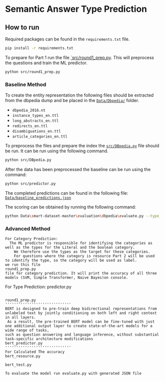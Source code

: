 # Semantic Answer Type Prediction

## How to run

Required packages can be found in the `requirements.txt` file.

```bash
pip install -r requirements.txt
```

To prepare for Part 1 run the file [`src/round1_prep.py](./src/round1_prep.py). This will preprocess the questions and train the ML predictor.

```bash
python src/round1_prep.py
```

### Baseline Method

To create the entity representation the following files should be extracted from the dbpedia dump and be placed in the [`Data/Dbpedia/`](./Data/dbpedia/) folder.

- `dbpedia_2016.nt`
- `instance_types_en.ttl`
- `long_abstracts_en.ttl`
- `redirects_en.ttl`
- `disambiguations_en.ttl`
- `article_categories_en.ttl`

To preprocess the files and prepare the index the [`src/DBpedia.py`](./src/DBpedia.py) file should be run. It can be run using the following command.

```bash
python src/DBpedia.py
```

After the data has been preprocessed the baseline can be run using the command:

```bash
python src/predictor.py
```

The completed predictions can be found in the following file:  [`Data/baseline_predictions.json`](./Data/baseline_predictions.json)

The scoring can be obtained by running the following command:

```bash
python Data\smart-dataset-master\evaluation\dbpedia\evaluate.py --type_hierarchy_tsv=Data\smart-dataset-master\evaluation\dbpedia\dbpedia_types.tsv --ground_truth_json=Data\smart-dataset-master\datasets\DBpedia\smarttask_dbpedia_test.json --system_output_json=Data/baseline_predictions.json
```

### Advanced Method

````````
For Category Prediction:
  The ML predictor is responsible for identifying the categories as well as the types for the Literal and the boolean category. 
    We therefore use the types as the target for these categories. 
    For questions where the category is resource Part 2 will be used to identify the type, so the category will be used as label.
we run this file 
round1_prep.py
file for category prediction. It will print the accuracy of all three models (SVM, Simple Transformer, Naive Bayes)on console.
``````````````````
For Type Prediction:
predictor.py
``````````````````
 
round1_prep.py 
''''''''''''''''''''''''''''''
BERT is designed to pre-train deep bidirectional representations from unlabeled text by jointly conditioning on both left and right context in all layers.
 As a result, the pre-trained BERT model can be fine-tuned with just one additional output layer to create state-of-the-art models for a wide range of tasks, 
such as question answering and language inference, without substantial task-specific architecture modifications
bert_predictor.py
''''''''''''''''''''''''''''''
For Calculated The accuracy
bert_resource.py

bert_test.py

To evaluate the model run evaluate.py with generated JSON file
